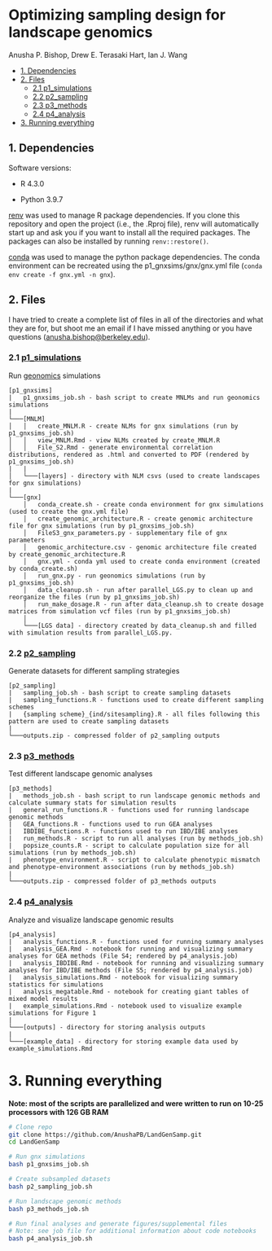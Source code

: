 Optimizing sampling design for landscape genomics
================
Anusha P. Bishop, Drew E. Terasaki Hart, Ian J. Wang

- [1. Dependencies](#1-dependencies)
- [2. Files](#2-files)
  - [2.1 p1_simulations](#21-p1_simulations)
  - [2.2 p2_sampling](#22-p2_sampling)
  - [2.3 p3_methods](#23-p3_methods)
  - [2.4 p4_analysis](#24-p4_analysis)
- [3. Running everything](#3-running-everything)

## 1. Dependencies

Software versions:

- R 4.3.0

- Python 3.9.7

[renv](https://rstudio.github.io/renv/articles/renv.html) was used to
manage R package dependencies. If you clone this repository and open the
project (i.e., the .Rproj file), renv will automatically start up and
ask you if you want to install all the required packages. The packages
can also be installed by running `renv::restore()`.

[conda](https://docs.conda.io/en/latest/) was used to manage the python
package dependencies. The conda environment can be recreated using the
p1_gnxsims/gnx/gnx.yml file (`conda env create -f gnx.yml -n gnx`).

## 2. Files

I have tried to create a complete list of files in all of the
directories and what they are for, but shoot me an email if I have
missed anything or you have questions (<anusha.bishop@berkeley.edu>).

### 2.1 [p1_simulations](https://github.com/AnushaPB/LandGenSamp/tree/main/p1_gnxsims)

Run [geonomics](https://geonomics.readthedocs.io/en/latest/) simulations

    [p1_gnxsims]
    |   p1_gnxsims_job.sh - bash script to create MNLMs and run geonomics simulations
    |
    └───[MNLM]
    │   │   create_MNLM.R - create NLMs for gnx simulations (run by p1_gnxsims_job.sh)
    │   │   view_MNLM.Rmd - view NLMs created by create_MNLM.R
    │   │   File_S2.Rmd - generate environmental correlation distributions, rendered as .html and converted to PDF (rendered by p1_gnxsims_job.sh)
    |   |   
    │   └───[layers] - directory with NLM csvs (used to create landscapes for gnx simulations)
    |   
    └───[gnx]
        │   conda_create.sh - create conda environment for gnx simulations (used to create the gnx.yml file)
        │   create_genomic_architecture.R - create genomic architecture file for gnx simulations (run by p1_gnxsims_job.sh)
        │   FileS3_gnx_parameters.py - supplementary file of gnx parameters
        │   genomic_architecture.csv - genomic architecture file created by create_genomic_architecture.R
        │   gnx.yml - conda yml used to create conda environment (created by conda_create.sh)
        │   run_gnx.py - run geonomics simulations (run by p1_gnxsims_job.sh)
        │   data_cleanup.sh - run after parallel_LGS.py to clean up and reorganize the files (run by p1_gnxsims_job.sh)
        │   run_make_dosage.R - run after data_cleanup.sh to create dosage matrices from simulation vcf files (run by p1_gnxsims_job.sh)
        │   
        └───[LGS data] - directory created by data_cleanup.sh and filled with simulation results from parallel_LGS.py.

### 2.2 [p2_sampling](https://github.com/AnushaPB/LandGenSamp/tree/main/p2_sampling)

Generate datasets for different sampling strategies

    [p2_sampling]
    |   sampling_job.sh - bash script to create sampling datasets
    |   sampling_functions.R - functions used to create different sampling schemes
    |   {sampling scheme}_{ind/sitesampling}.R - all files following this pattern are used to create sampling datasets 
    |   
    └───outputs.zip - compressed folder of p2_sampling outputs

### 2.3 [p3_methods](https://github.com/AnushaPB/LandGenSamp/tree/main/p3_methods)

Test different landscape genomic analyses

    [p3_methods]
    |   methods_job.sh - bash script to run landscape genomic methods and calculate summary stats for simulation results
    |   general_run_functions.R - functions used for running landscape genomic methods
    |   GEA_functions.R - functions used to run GEA analyses
    |   IBDIBE_functions.R - functions used to run IBD/IBE analyses
    |   run_methods.R - script to run all analyses (run by methods_job.sh)
    |   popsize_counts.R - script to calculate population size for all simulations (run by methods_job.sh)
    |   phenotype_environment.R - script to calculate phenotypic mismatch and phenotype-environment associations (run by methods_job.sh)
    |  
    └───outputs.zip - compressed folder of p3_methods outputs

### 2.4 [p4_analysis](https://github.com/AnushaPB/LandGenSamp/tree/main/p4_analysis)

Analyze and visualize landscape genomic results

    [p4_analysis]
    |   analysis_functions.R - functions used for running summary analyses
    |   analysis_GEA.Rmd - notebook for running and visualizing summary analyses for GEA methods (File S4; rendered by p4_analysis.job)
    |   analysis_IBDIBE.Rmd - notebook for running and visualizing summary analyses for IBD/IBE methods (File S5; rendered by p4_analysis.job)
    |   analysis_simulations.Rmd - notebook for visualizing summary statistics for simulations
    |   analysis_megatable.Rmd - notebook for creating giant tables of mixed model results
    |   example_simulations.Rmd - notebook used to visualize example simulations for Figure 1
    |  
    └───[outputs] - directory for storing analysis outputs
    |  
    └───[example_data] - directory for storing example data used by example_simulations.Rmd

# 3. Running everything

**Note: most of the scripts are parallelized and were written to run on
10-25 processors with 126 GB RAM**

``` bash
# Clone repo
git clone https://github.com/AnushaPB/LandGenSamp.git
cd LandGenSamp

# Run gnx simulations
bash p1_gnxsims_job.sh

# Create subsampled datasets
bash p2_sampling_job.sh

# Run landscape genomic methods
bash p3_methods_job.sh

# Run final analyses and generate figures/supplemental files
# Note: see job file for additional information about code notebooks
bash p4_analysis_job.sh
```
